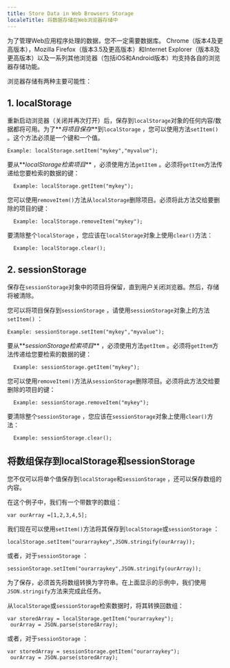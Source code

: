 ```yaml
---
title: Store Data in Web Browsers Storage
localeTitle: 将数据存储在Web浏览器存储中
---
```

为了管理Web应用程序处理的数据，您不一定需要数据库。 Chrome（版本4及更高版本），Mozilla Firefox（版本3.5及更高版本）和Internet Explorer（版本8及更高版本）以及一系列其他浏览器（包括iOS和Android版本）均支持各自的浏览器存储功能。

浏览器存储有两种主要可能性：

## 1\. localStorage

重新启动浏览器（关闭并再次打开）后，保存到`localStorage`对象的任何内容/数据都将可用。为了**_将项目保存_**到`localStorage` ，您可以使用方法`setItem()` 。这个方法必须是一个键和一个值。
```
Example: localStorage.setItem("mykey","myvalue"); 
```

要从**_localStorage检索项目_** ，必须使用方法`getItem` 。必须将`getItem`方法传递给您要检索的数据的键：
```
  Example: localStorage.getItem("mykey"); 
```

您可以使用`removeItem()`方法从`localStorage`删除项目。必须将此方法交给要删除的项目的键：
```
  Example: localStorage.removeItem("mykey"); 
```

要清除整个`localStorage` ，您应该在`localStorage`对象上使用`clear()`方法：
```
  Example: localStorage.clear(); 
```

## 2\. sessionStorage

保存在`sessionStorage`对象中的项目将保留，直到用户关闭浏览器。然后，存储将被清除。

您可以将项目保存到`sessionStorage` ，请使用`sessionStorage`对象上的方法`setItem()` ：
```
Example: sessionStorage.setItem("mykey","myvalue"); 
```

要从**_sessionStorage检索项目_** ，必须使用方法`getItem` 。必须将`getItem`方法传递给您要检索的数据的键：
```
  Example: sessionStorage.getItem("mykey"); 
```

您可以使用`removeItem()`方法从`sessionStorage`删除项目。必须将此方法交给要删除的项目的键：
```
  Example: sessionStorage.removeItem("mykey"); 
```

要清除整个`sessionStorage` ，您应该在`sessionStorage`对象上使用`clear()`方法：
```
  Example: sessionStorage.clear(); 
```

## 将数组保存到localStorage和sessionStorage

您不仅可以将单个值保存到`localStorage`和`sessionStorage` ，还可以保存数组的内容。

在这个例子中，我们有一个带数字的数组：
```
var ourArray =[1,2,3,4,5]; 
```

我们现在可以使用`setItem()`方法将其保存到`localStorage`或`sessionStorage` ：
```
localStorage.setItem("ourarraykey",JSON.stringify(ourArray)); 
```

或者，对于`sessionStorage` ：
```
sessionStorage.setItem("ourarraykey",JSON.stringify(ourArray)); 
```

为了保存，必须首先将数组转换为字符串。在上面显示的示例中，我们使用`JSON.stringify`方法来完成此任务。

从`localStorage`或`sessionStorage`检索数据时，将其转换回数组：
```
var storedArray = localStorage.getItem("ourarraykey"); 
 ourArray = JSON.parse(storedArray); 
```

或者，对于`sessionStorage` ：
```
var storedArray = sessionStorage.getItem("ourarraykey"); 
 ourArray = JSON.parse(storedArray); 

```